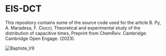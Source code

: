 # EIS-DCT

This repository contains some of the source code used for the article B. Py, A. Maradesa, F. Ciucci, Theoretical and experimental study of the distribution of capacitive times, Preprint from ChemRxiv. Cambridge: Cambridge Open Engage. (2023).

![Baptiste_V9](https://github.com/ciuccislab/EIS-DCT/assets/57649983/12f90a85-7af4-473d-8e04-ddd97a4a705c)

